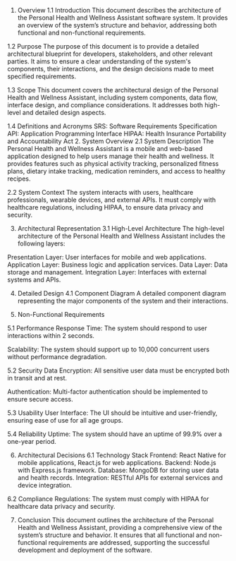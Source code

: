 1. Overview
1.1 Introduction
This document describes the architecture of the Personal Health and Wellness Assistant software system. It provides an overview of the system’s structure and behavior, addressing both functional and non-functional requirements.
 
1.2 Purpose
The purpose of this document is to provide a detailed architectural blueprint for developers, stakeholders, and other relevant parties. It aims to ensure a clear understanding of the system's components, their interactions, and the design decisions made to meet specified requirements.
 
1.3 Scope
This document covers the architectural design of the Personal Health and Wellness Assistant, including system components, data flow, interface design, and compliance considerations. It addresses both high-level and detailed design aspects.
 
1.4 Definitions and Acronyms
SRS: Software Requirements Specification
API: Application Programming Interface
HIPAA: Health Insurance Portability and Accountability Act
2. System Overview
2.1 System Description
The Personal Health and Wellness Assistant is a mobile and web-based application designed to help users manage their health and wellness. It provides features such as physical activity tracking, personalized fitness plans, dietary intake tracking, medication reminders, and access to healthy recipes.
 
2.2 System Context
The system interacts with users, healthcare professionals, wearable devices, and external APIs. It must comply with healthcare regulations, including HIPAA, to ensure data privacy and security.
 
3. Architectural Representation
3.1 High-Level Architecture
The high-level architecture of the Personal Health and Wellness Assistant includes the following layers:
 
Presentation Layer: User interfaces for mobile and web applications.
Application Layer: Business logic and application services.
Data Layer: Data storage and management.
Integration Layer: Interfaces with external systems and APIs.
 
4. Detailed Design
4.1 Component Diagram
A detailed component diagram representing the major components of the system and their interactions.
 
5. Non-Functional Requirements
 
5.1 Performance
Response Time: The system should respond to user interactions within 2 seconds.
 
Scalability: The system should support up to 10,000 concurrent users without performance degradation.
 
5.2 Security
Data Encryption: All sensitive user data must be encrypted both in transit and at rest.
 
Authentication: Multi-factor authentication should be implemented to ensure secure access.
 
5.3 Usability
User Interface: The UI should be intuitive and user-friendly, ensuring ease of use for all age groups.
 
5.4 Reliability
Uptime: The system should have an uptime of 99.9% over a one-year period.
 
6. Architectural Decisions
6.1 Technology Stack
Frontend: React Native for mobile applications, React.js for web applications.
Backend: Node.js with Express.js framework.
Database: MongoDB for storing user data and health records.
Integration: RESTful APIs for external services and device integration.
 
6.2 Compliance
Regulations: The system must comply with HIPAA for healthcare data privacy and security.
 
7. Conclusion
This document outlines the architecture of the Personal Health and Wellness Assistant, providing a comprehensive view
of the system’s structure and behavior. It ensures that all functional and non-functional requirements are addressed, supporting the
successful development and deployment of the software.

